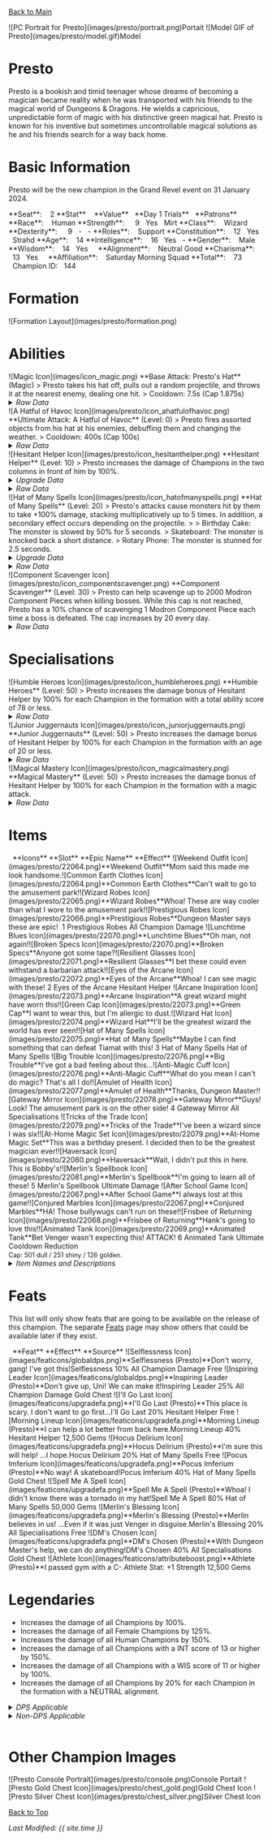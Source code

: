 [Back to Main](index.md)

<span class="championPortraitsRow">
    <span class="championPortraitsImage">
        ![PC Portrait for Presto](images/presto/portrait.png)Portait
    </span>
    <span class="championPortraitsImage">
        ![Model GIF of Presto](images/presto/model.gif)Model
    </span>
</span>

# Presto

Presto is a bookish and timid teenager whose dreams of becoming a magician became reality when he was transported with his friends to the magical world of Dungeons & Dragons. He wields a capricious, unpredictable form of magic with his distinctive green magical hat. Presto is known for his inventive but sometimes uncontrollable magical solutions as he and his friends search for a way back home.

# Basic Information

Presto will be the new champion in the Grand Revel event on 31 January 2024.

<span class="champStatsTableColumn">
    <span class="champStatsTableRow">
        <span class="champStatsTableInfoHeader">
            <span style="margin-right:4px;">**Seat**:</span>
        </span>
        <span class="champStatsTableInfo">
            <span style="margin-left:8px;">2</span>
        </span>
        <span class="champStatsTableStatHeader">
            <span style="margin-right:4px;">**Stat**</span>
        </span>
        <span class="champStatsTableStatsHeader">
            <span style="margin-left:8px;">**Value**</span>
        </span>
        <span class="champStatsTableTrialsHeader">
            <span style="margin-left:8px;">**Day 1 Trials**</span>
        </span>
        <span class="champStatsTablePatronsHeader">
            <span style="margin-left:8px;">**Patrons**</span>
        </span>
    </span>
    <span class="champStatsTableRow">
        <span class="champStatsTableInfoHeader">
            <span style="margin-right:4px;">**Race**:</span>
        </span>
        <span class="champStatsTableInfo">
            <span style="margin-left:8px;">Human</span>
        </span>
        <span class="champStatsTableStatHeader">
            <span style="margin-right:4px;">**Strength**:</span>
        </span>
        <span class="champStatsTableStats">
            <span style="margin-left:13px;">9</span>
        </span>
        <span class="champStatsTableTrials">
            <span style="margin-left:8px;">Yes</span>
        </span>
        <span class="champStatsTablePatrons">
            <span style="margin-left:8px;">Mirt</span>
        </span>
    </span>
    <span class="champStatsTableRow">
        <span class="champStatsTableInfoHeader">
            <span style="margin-right:4px;">**Class**:</span>
        </span>
        <span class="champStatsTableInfo">
            <span style="margin-left:8px;">Wizard</span>
        </span>
        <span class="champStatsTableStatHeader">
            <span style="margin-right:4px;">**Dexterity**:</span>
        </span>
        <span class="champStatsTableStats">
            <span style="margin-left:13px;">9</span>
        </span>
        <span class="champStatsTableTrials">
            <span style="margin-left:8px;">-</span>
        </span>
        <span class="champStatsTablePatrons">
            <span style="margin-left:8px;">-</span>
        </span>
    </span>
    <span class="champStatsTableRow">
        <span class="champStatsTableInfoHeader">
            <span style="margin-right:4px;">**Roles**:</span>
        </span>
        <span class="champStatsTableInfo">
            <span style="margin-left:8px;">Support</span>
        </span>
        <span class="champStatsTableStatHeader">
            <span style="margin-right:4px;">**Constitution**:</span>
        </span>
        <span class="champStatsTableStats">
            <span style="margin-left:8px;">12</span>
        </span>
        <span class="champStatsTableTrials">
            <span style="margin-left:8px;">Yes</span>
        </span>
        <span class="champStatsTablePatrons">
            <span style="margin-left:8px;">Strahd</span>
        </span>
    </span>
    <span class="champStatsTableRow">
        <span class="champStatsTableInfoHeader">
            <span style="margin-right:4px;">**Age**:</span>
        </span>
        <span class="champStatsTableInfo">
            <span style="margin-left:8px;">14</span>
        </span>
        <span class="champStatsTableStatHeader">
            <span style="margin-right:4px;">**Intelligence**:</span>
        </span>
        <span class="champStatsTableStats">
            <span style="margin-left:8px;">16</span>
        </span>
        <span class="champStatsTableTrials">
            <span style="margin-left:8px;">Yes</span>
        </span>
        <span class="champStatsTablePatrons">
            <span style="margin-left:8px;">-</span>
        </span>
    </span>
    <span class="champStatsTableRow">
        <span class="champStatsTableInfoHeader">
            <span style="margin-right:4px;">**Gender**:</span>
        </span>
        <span class="champStatsTableInfo">
            <span style="margin-left:8px;">Male</span>
        </span>
        <span class="champStatsTableStatHeader">
            <span style="margin-right:4px;">**Wisdom**:</span>
        </span>
        <span class="champStatsTableStats">
            <span style="margin-left:8px;">14</span>
        </span>
        <span class="champStatsTableTrials">
            <span style="margin-left:8px;">Yes</span>
        </span>
        <span class="champStatsTablePatrons">
            <span style="margin-left:8px;">&nbsp;</span>
        </span>
    </span>
    <span class="champStatsTableRow">
        <span class="champStatsTableInfoHeader">
            <span style="margin-right:4px;">**Alignment**:</span>
        </span>
        <span class="champStatsTableInfo">
            <span style="margin-left:8px;">Neutral Good</span>
        </span>
        <span class="champStatsTableStatHeader">
            <span style="margin-right:4px;">**Charisma**:</span>
        </span>
        <span class="champStatsTableStats">
            <span style="margin-left:8px;">13</span>
        </span>
        <span class="champStatsTableTrials">
            <span style="margin-left:8px;">Yes</span>
        </span>
        <span class="champStatsTablePatrons">
            <span style="margin-left:8px;">&nbsp;</span>
        </span>
    </span>
    <span class="champStatsTableRow">
        <span class="champStatsTableInfoHeader">
            <span style="margin-right:4px;">**Affiliation**:</span>
        </span>
        <span class="champStatsTableInfo">
            <span style="margin-left:8px;">Saturday Morning Squad</span>
        </span>
        <span class="champStatsTableStatHeader">
            <span style="margin-right:4px;">**Total**:</span>
        </span>
        <span class="champStatsTableStats">
            <span style="margin-left:8px;">73</span>
        </span>
        <span class="champStatsTableTrials">
            <span style="margin-left:8px;">Champion ID:</span>
        </span>
        <span class="champStatsTablePatrons">
            <span style="margin-left:8px;">144</span>
        </span>
    </span>
</span>

# Formation

<span class="formationBorder">
    ![Formation Layout](images/presto/formation.png)
</span>

# Abilities

<div markdown="1" class="abilityBorder"><div markdown="1" class="abilityBorderInner">
![Magic Icon](images/icon_magic.png) **Base Attack: Presto's Hat** (Magic)
> Presto takes his hat off, pulls out a random projectile, and throws it at the nearest enemy, dealing one hit.  
> Cooldown: 7.5s (Cap 1.875s)
<details><summary><em>Raw Data</em></summary>
<p>
<pre>
{
    "id": 723,
    "name": "Presto's Hat",
    "description": "Presto takes his hat off, pulls out a random projectile, and throws it at the nearest enemy, dealing one hit.",
    "long_description": "",
    "graphic_id": 0,
    "target": "front",
    "num_targets": 1,
    "aoe_radius": 0,
    "damage_modifier": 1,
    "cooldown": 7.5,
    "animations": [
        {
            "type": "ranged_attack",
            "projectile": "pd_generic_projectile",
            "shoot_frame": 20,
            "shoot_sound": 149,
            "hit_sound": 133,
            "projectile_details": {
                "hash": "506536f125912899f3ee905bda3e8b02",
                "projectile_speed": 1250,
                "projectile_graphic_id": 22060,
                "percent_height_offset": 10,
                "rotation_speed": 100
            },
            "change_attack": {
                "attack_ids": [
                    723,
                    724,
                    725
                ]
            }
        }
    ],
    "tags": [
        "ranged"
    ],
    "damage_types": [
        "magic"
    ]
}
</pre>
</p>
</details>
</div></div>

<div markdown="1" class="abilityBorder"><div markdown="1" class="abilityBorderInner">
![A Hatful of Havoc Icon](images/presto/icon_ahatfulofhavoc.png) **Ultimate Attack: A Hatful of Havoc** (Level: 0)
> Presto fires assorted objects from his hat at his enemies, debuffing them and changing the weather.  
> Cooldown: 400s (Cap 100s)
<details><summary><em>Raw Data</em></summary>
<p>
<pre>
{
    "id": 726,
    "name": "A Hatful of Havoc",
    "description": "Presto fires assorted objects from his hat at his enemies.",
    "long_description": "Presto fires assorted objects from his hat at his enemies, debuffing them and changing the weather.",
    "graphic_id": 22107,
    "target": "random",
    "num_targets": 1,
    "aoe_radius": 0,
    "damage_modifier": 0.03,
    "cooldown": 400,
    "animations": [
        {
            "type": "presto_ultimate",
            "snowball_data": {
                "slow_effect": {
                    "effect_string": "monster_speed_reduce,50",
                    "for_time": "10"
                },
                "snow_effect": {
                    "effect_string": "change_weather",
                    "weather": "snowing_only"
                }
            },
            "firework_data": {
                "stun_effect": {
                    "effect_string": "monster_stun,5"
                },
                "fog_effect": {
                    "effect_string": "change_weather",
                    "weather": "fog"
                },
                "firework_position": [
                    1250,
                    400
                ]
            },
            "tornado_data": {
                "knockback_effect": {
                    "effect_string": "push_back_monster,25"
                },
                "rain_effect": {
                    "effect_string": "change_weather",
                    "weather": "rain"
                }
            }
        }
    ],
    "tags": [
        "ranged",
        "ultimate"
    ],
    "damage_types": [
        "magic"
    ]
}
</pre>
</p>
</details>
</div></div>

<div markdown="1" class="abilityBorder"><div markdown="1" class="abilityBorderInner">
![Hesitant Helper Icon](images/presto/icon_hesitanthelper.png) **Hesitant Helper** (Level: 10)
> Presto increases the damage of Champions in the two columns in front of him by 100%.
<details><summary><em>Upgrade Data</em></summary>
<p>
<pre>
Upgrades:
       70: 100%

    Total Upgrade Bonus: 100%
</pre>
</p>
</details>
<details><summary><em>Raw Data</em></summary>
<p>
<pre>
{
    "id": 13762,
    "hero_id": 144,
    "required_level": 10,
    "required_upgrade_id": 0,
    "upgrade_type": "unlock_ability",
    "effect": "effect_def,1836",
    "static_dps_mult": null,
    "default_enabled": 1,
    "name": "Hesitant Helper",
    "tip_text": "Presto prefers the rear of the formation as he buffs all Champions in the two columns directly in front of him."
}
{
    "id": 1836,
    "flavour_text": "",
    "description": {
        "desc": "$source increases the damage of Champions in the two columns in front of him by $(amount)%"
    },
    "effect_keys": [
        {
            "effect_string": "hero_dps_multiplier_mult,100",
            "targets": [
                "next_two_col"
            ]
        }
    ],
    "requirements": "",
    "graphic_id": 22102,
    "properties": {
        "is_formation_ability": true
    }
}
</pre>
</p>
</details>
</div></div>

<div markdown="1" class="abilityBorder"><div markdown="1" class="abilityBorderInner">
![Hat of Many Spells Icon](images/presto/icon_hatofmanyspells.png) **Hat of Many Spells** (Level: 20)
> Presto's attacks cause monsters hit by them to take +100% damage, stacking multiplicatively up to 5 times. In addition, a secondary effect occurs depending on the projectile.  
>   
> Birthday Cake: The monster is slowed by 50% for 5 seconds.  
> Skateboard: The monster is knocked back a short distance.  
> Rotary Phone: The monster is stunned for 2.5 seconds.
<details><summary><em>Upgrade Data</em></summary>
<p>
<pre>
Upgrades:
       80: 100%

    Total Upgrade Bonus: 100%
</pre>
</p>
</details>
<details><summary><em>Raw Data</em></summary>
<p>
<pre>
{
    "id": 13763,
    "hero_id": 144,
    "required_level": 20,
    "required_upgrade_id": 0,
    "upgrade_type": "unlock_ability",
    "effect": "effect_def,1837",
    "static_dps_mult": null,
    "default_enabled": 1,
    "name": "Hat of Many Spells"
}
{
    "id": 1837,
    "flavour_text": "",
    "description": {
        "desc": "Presto's attacks cause monsters hit by them to take +$(debuff_base_amount___4)% damage, stacking multiplicatively up to 5 times. In addition, a secondary effect occurs depending on the projectile.^^Birthday Cake: The monster is slowed by 50% for 5 seconds.^Skateboard: The monster is knocked back a short distance.^Rotary Phone: The monster is stunned for 2.5 seconds."
    },
    "effect_keys": [
        {
            "effect_string": "presto_hat_of_many_spells",
            "debuff_before_damage": true,
            "slow_amount": 50,
            "debuff_duration": 5,
            "debuffing_attack_ids": [
                723
            ],
            "debuff_effects": [
                {
                    "effect_string": "monster_speed_reduce,$slow_amount",
                    "for_time": "$debuff_duration"
                }
            ]
        },
        {
            "effect_string": "presto_hat_of_many_spells",
            "debuff_before_damage": true,
            "knockback_amount": 15,
            "effect_is_action": true,
            "debuffing_attack_ids": [
                724
            ],
            "debuff_effects": [
                {
                    "effect_string": "push_back_monster,$knockback_amount"
                }
            ]
        },
        {
            "effect_string": "presto_hat_of_many_spells",
            "debuff_before_damage": true,
            "stun_duration": 2.5,
            "effect_is_action": true,
            "debuffing_attack_ids": [
                725
            ],
            "debuff_effects": [
                {
                    "effect_string": "monster_stun,$stun_duration"
                }
            ]
        },
        {
            "effect_string": "presto_hat_of_many_spells",
            "debuff_before_damage": true,
            "debuff_base_amount": 100,
            "debuff_max_stacks": 5,
            "debuffing_attack_ids": [
                723,
                724,
                725
            ],
            "debuff_effects": [
                {
                    "effect_string": "increase_monster_damage,$debuff_base_amount",
                    "active_graphic_id": 22161,
                    "active_graphic_y": -120,
                    "use_stack_as_frame": true,
                    "stack_as_frame_offset": -1,
                    "overlay_play_mode": "stopped",
                    "bottom": false,
                    "stacks_on_reapply": true,
                    "manual_stacking": true,
                    "max_stacks": "$debuff_max_stacks",
                    "stacks_multiply": true,
                    "use_collection_source": true,
                    "stack_across_effects": false
                }
            ]
        }
    ],
    "requirements": "",
    "graphic_id": 22101,
    "properties": {
        "is_formation_ability": true,
        "owner_use_outgoing_description": true,
        "indexed_effect_properties": true,
        "per_effect_index_bonuses": true,
        "default_bonus_index": 0
    }
}
</pre>
</p>
</details>
</div></div>

<div markdown="1" class="abilityBorder"><div markdown="1" class="abilityBorderInner">
![Component Scavenger Icon](images/presto/icon_componentscavenger.png) **Component Scavenger** (Level: 30)
> Presto can help scavenge up to 2000 Modron Component Pieces when killing bosses. While this cap is not reached, Presto has a 10% chance of scavenging 1 Modron Component Piece each time a boss is defeated. The cap increases by 20 every day.
<details><summary><em>Raw Data</em></summary>
<p>
<pre>
{
    "id": 13764,
    "hero_id": 144,
    "required_level": 30,
    "required_upgrade_id": 0,
    "upgrade_type": "unlock_ability",
    "effect": "effect_def,1838",
    "static_dps_mult": null,
    "default_enabled": 1,
    "name": "Component Scavenger",
    "tip_text": "Presto has a chance to uncover Modron Component pieces with each defeated boss, with a cap that increases every day."
}
{
    "id": 1838,
    "flavour_text": "",
    "description": {
        "desc": "Presto can help scavenge up to $presto_component_scavenger_max Modron Component Pieces when killing bosses. While this cap is not reached, Presto has a 10% chance of scavenging 1 Modron Component Piece each time a boss is defeated. The cap increases by 20 every day.^^$presto_component_scavenger_description"
    },
    "effect_keys": [
        {
            "effect_string": "presto_component_scavenger",
            "default_component_max": 2000,
            "off_when_benched": true
        }
    ],
    "requirements": "",
    "graphic_id": 22100,
    "properties": {
        "is_formation_ability": true,
        "formation_circle_icon": false,
        "show_owner_incoming": false
    }
}
</pre>
</p>
</details>
</div></div>

# Specialisations

<div markdown="1" class="abilityBorder"><div markdown="1" class="abilityBorderInner">
![Humble Heroes Icon](images/presto/icon_humbleheroes.png) **Humble Heroes** (Level: 50)
> Presto increases the damage bonus of Hesitant Helper by 100% for each Champion in the formation with a total ability score of 78 or less.
<details><summary><em>Raw Data</em></summary>
<p>
<pre>
{
    "id": 13765,
    "hero_id": 144,
    "required_level": 50,
    "required_upgrade_id": 0,
    "upgrade_type": "unlock_ability",
    "effect": "effect_def,1839",
    "static_dps_mult": null,
    "default_enabled": 1,
    "name": "Humble Heroes",
    "specialization_name": "Humble Heroes",
    "specialization_description": "Presto works best with those with similar talent, preferring companions with less heroic ability scores.",
    "specialization_graphic_id": 22104
}
{
    "id": 1839,
    "flavour_text": "",
    "description": {
        "desc": "$source increases the damage bonus of Hesitant Helper by $(not_buffed amount)% for each Champion in the formation with a total ability score of 78 or less."
    },
    "effect_keys": [
        {
            "effect_string": "buff_upgrade,100,13762",
            "show_bonus": true,
            "amount_func": "mult",
            "stack_func": "per_crusader",
            "target_filters": [
                {
                    "type": "stat",
                    "stat": "total_ability_score",
                    "comparison": "<=",
                    "value": 78
                }
            ],
            "stack_title": "Humble Champions",
            "amount_updated_listeners": [
                "feat_changed",
                "slot_changed",
                "ability_score_changed"
            ]
        }
    ],
    "requirements": "",
    "graphic_id": 0,
    "properties": {
        "is_formation_ability": true,
        "formation_circle_icon": false,
        "spec_option_post_apply_info": "Humble Champions: $num_stacks"
    }
}
</pre>
</p>
</details>
</div></div>

<div markdown="1" class="abilityBorder"><div markdown="1" class="abilityBorderInner">
![Junior Juggernauts Icon](images/presto/icon_juniorjuggernauts.png) **Junior Juggernauts** (Level: 50)
> Presto increases the damage bonus of Hesitant Helper by 100% for each Champion in the formation with an age of 20 or less.
<details><summary><em>Raw Data</em></summary>
<p>
<pre>
{
    "id": 13766,
    "hero_id": 144,
    "required_level": 50,
    "required_upgrade_id": 0,
    "upgrade_type": "unlock_ability",
    "effect": "effect_def,1840",
    "static_dps_mult": null,
    "default_enabled": 1,
    "name": "Junior Juggernauts",
    "specialization_name": "Junior Juggernauts",
    "specialization_description": "Presto excels with Champions of a similar age to himself.",
    "specialization_graphic_id": 22105
}
{
    "id": 1840,
    "flavour_text": "",
    "description": {
        "desc": "$source increases the damage bonus of Hesitant Helper by $(not_buffed amount)% for each Champion in the formation with an age of 20 or less."
    },
    "effect_keys": [
        {
            "effect_string": "buff_upgrade,100,13762",
            "amount_func": "mult",
            "stacks_multiply": true,
            "stack_func": "per_hero_attribute",
            "per_hero_expr": "age<=20",
            "amount_updated_listeners": [
                "slot_changed"
            ],
            "stack_title": "Young Champions",
            "show_bonus": true
        }
    ],
    "requirements": "",
    "graphic_id": 0,
    "properties": {
        "is_formation_ability": true,
        "formation_circle_icon": false,
        "spec_option_post_apply_info": "Young Champions: $num_stacks"
    }
}
</pre>
</p>
</details>
</div></div>

<div markdown="1" class="abilityBorder"><div markdown="1" class="abilityBorderInner">
![Magical Mastery Icon](images/presto/icon_magicalmastery.png) **Magical Mastery** (Level: 50)
> Presto increases the damage bonus of Hesitant Helper by 100% for each Champion in the formation with a magic attack.
<details><summary><em>Raw Data</em></summary>
<p>
<pre>
{
    "id": 13767,
    "hero_id": 144,
    "required_level": 50,
    "required_upgrade_id": 0,
    "upgrade_type": "unlock_ability",
    "effect": "effect_def,1841",
    "static_dps_mult": null,
    "default_enabled": 1,
    "name": "Magical Mastery",
    "specialization_name": "Magical Mastery",
    "specialization_description": "Presto is inspired by other Champions capable of powerful magical attacks.",
    "specialization_graphic_id": 22106
}
{
    "id": 1841,
    "flavour_text": "",
    "description": {
        "desc": "$source increases the damage bonus of Hesitant Helper by $(not_buffed amount)% for each Champion in the formation with a magic attack."
    },
    "effect_keys": [
        {
            "effect_string": "buff_upgrade,100,13762",
            "show_bonus": true,
            "amount_func": "mult",
            "stack_func": "per_crusader",
            "target_filters": [
                {
                    "type": "attack_type",
                    "attack": "magic"
                }
            ],
            "stack_title": "Magic Champions",
            "amount_updated_listeners": [
                "attack_changed",
                "slot_changed"
            ]
        }
    ],
    "requirements": "",
    "graphic_id": 0,
    "properties": {
        "is_formation_ability": true,
        "formation_circle_icon": false,
        "spec_option_post_apply_info": "Magic Champions: $num_stacks"
    }
}
</pre>
</p>
</details>
</div></div>

# Items

<span class="itemTableColumn">
    <span class="itemTableRowHeader">
        <span class="itemTableIcon">
            <span style="margin-left:8px;">**Icons**</span>
        </span>
        <span class="itemTableSlot">
            <span>**Slot**</span>
        </span>
        <span class="itemTableName">
            **Epic Name**
        </span>
        <span class="itemTableEffect">
            <span>**Effect**</span>
        </span>
    </span>
    <span class="itemTableRow">
        <span class="itemTableIcon">
            <span class="itemTableIcon1">![Weekend Outfit Icon](images/presto/22064.png)<span class="itemTooltipContents">**Weekend Outfit**Mom said this made me look handsome.</span></span><span class="itemTableIcon2">![Common Earth Clothes Icon](images/presto/22064.png)<span class="itemTooltipContents">**Common Earth Clothes**Can't wait to go to the amusement park!</span></span><span class="itemTableIcon3">![Wizard Robes Icon](images/presto/22065.png)<span class="itemTooltipContents">**Wizard Robes**Whoa! These are way cooler than what I wore to the amusement park!</span></span><span class="itemTableIcon4">![Prestigious Robes Icon](images/presto/22066.png)<span class="itemTooltipContents">**Prestigious Robes**Dungeon Master says these are epic!</span></span><span class="itemTableGE">&nbsp;</span>
        </span>
        <span class="itemTableSlot">
            <span>1</span>
        </span>
        <span class="itemTableName">
            Prestigious Robes
        </span>
        <span class="itemTableEffect">
            <span>All Champion Damage</span>
        </span>
    </span>
    <span class="itemTableRow">
        <span class="itemTableIcon">
            <span class="itemTableIcon1">![Lunchtime Blues Icon](images/presto/22070.png)<span class="itemTooltipContents">**Lunchtime Blues**Oh man, not again!</span></span><span class="itemTableIcon2">![Broken Specs Icon](images/presto/22070.png)<span class="itemTooltipContents">**Broken Specs**Anyone got some tape?</span></span><span class="itemTableIcon3">![Resilient Glasses Icon](images/presto/22071.png)<span class="itemTooltipContents">**Resilient Glasses**I bet these could even withstand a barbarian attack!</span></span><span class="itemTableIcon4">![Eyes of the Arcane Icon](images/presto/22072.png)<span class="itemTooltipContents">**Eyes of the Arcane**Whoa! I can see magic with these!</span></span>
        </span>
        <span class="itemTableSlot">
            <span>2</span>
        </span>
        <span class="itemTableName">
            Eyes of the Arcane
        </span>
        <span class="itemTableEffect">
            <span>Hesitant Helper</span>
        </span>
    </span>
    <span class="itemTableRow">
        <span class="itemTableIcon">
            <span class="itemTableIcon1">![Arcane Inspiration Icon](images/presto/22073.png)<span class="itemTooltipContents">**Arcane Inspiration**A great wizard might have worn this!</span></span><span class="itemTableIcon2">![Green Cap Icon](images/presto/22073.png)<span class="itemTooltipContents">**Green Cap**I want to wear this, but I'm allergic to dust.</span></span><span class="itemTableIcon3">![Wizard Hat Icon](images/presto/22074.png)<span class="itemTooltipContents">**Wizard Hat**I'll be the greatest wizard the world has ever seen!</span></span><span class="itemTableIcon4">![Hat of Many Spells Icon](images/presto/22075.png)<span class="itemTooltipContents">**Hat of Many Spells**Maybe I can find something that can defeat Tiamat with this!</span></span>
        </span>
        <span class="itemTableSlot">
            <span>3</span>
        </span>
        <span class="itemTableName">
            Hat of Many Spells
        </span>
        <span class="itemTableEffect">
            <span>Hat of Many Spells</span>
        </span>
    </span>
    <span class="itemTableRow">
        <span class="itemTableIcon">
            <span class="itemTableIcon1">![Big Trouble Icon](images/presto/22076.png)<span class="itemTooltipContents">**Big Trouble**I've got a bad feeling about this...</span></span><span class="itemTableIcon2">![Anti-Magic Cuff Icon](images/presto/22076.png)<span class="itemTooltipContents">**Anti-Magic Cuff**What do you mean I can't do magic? That's all I do!</span></span><span class="itemTableIcon3">![Amulet of Health Icon](images/presto/22077.png)<span class="itemTooltipContents">**Amulet of Health**Thanks, Dungeon Master!</span></span><span class="itemTableIcon4">![Gateway Mirror Icon](images/presto/22078.png)<span class="itemTooltipContents">**Gateway Mirror**Guys! Look! The amusement park is on the other side!</span></span>
        </span>
        <span class="itemTableSlot">
            <span>4</span>
        </span>
        <span class="itemTableName">
            Gateway Mirror
        </span>
        <span class="itemTableEffect">
            <span>All Specialisations</span>
        </span>
    </span>
    <span class="itemTableRow">
        <span class="itemTableIcon">
            <span class="itemTableIcon1">![Tricks of the Trade Icon](images/presto/22079.png)<span class="itemTooltipContents">**Tricks of the Trade**I've been a wizard since I was six!</span></span><span class="itemTableIcon2">![At-Home Magic Set Icon](images/presto/22079.png)<span class="itemTooltipContents">**At-Home Magic Set**This was a birthday present. I decided then to be the greatest magician ever!</span></span><span class="itemTableIcon3">![Haversack Icon](images/presto/22080.png)<span class="itemTooltipContents">**Haversack**Wait, I didn't put this in here. This is Bobby's!</span></span><span class="itemTableIcon4">![Merlin's Spellbook Icon](images/presto/22081.png)<span class="itemTooltipContents">**Merlin's Spellbook**I'm going to learn all of these!</span></span>
        </span>
        <span class="itemTableSlot">
            <span>5</span>
        </span>
        <span class="itemTableName">
            Merlin's Spellbook
        </span>
        <span class="itemTableEffect">
            <span>Ultimate Damage</span>
        </span>
    </span>
    <span class="itemTableRow">
        <span class="itemTableIcon">
            <span class="itemTableIcon1">![After School Game Icon](images/presto/22067.png)<span class="itemTooltipContents">**After School Game**I always lost at this game!</span></span><span class="itemTableIcon2">![Conjured Marbles Icon](images/presto/22067.png)<span class="itemTooltipContents">**Conjured Marbles**HA! Those bullywugs can't run on these!</span></span><span class="itemTableIcon3">![Frisbee of Returning Icon](images/presto/22068.png)<span class="itemTooltipContents">**Frisbee of Returning**Hank's going to love this!</span></span><span class="itemTableIcon4">![Animated Tank Icon](images/presto/22069.png)<span class="itemTooltipContents">**Animated Tank**Bet Venger wasn't expecting this! ATTACK!</span></span>
        </span>
        <span class="itemTableSlot">
            <span>6</span>
        </span>
        <span class="itemTableName">
            Animated Tank
        </span>
        <span class="itemTableEffect">
            <span>Ultimate Cooldown Reduction<br/><span style="font-size:0.9em;">Cap: 501 dull / 251 shiny / 126 golden.</span></span>
        </span>
    </span>
</span>

<details><summary><em>Item Names and Descriptions</em></summary>
<p>
<pre>
Slot 1:
      Weekend Outfit: Mom said this made me look handsome.
Common Earth Clothes: Can't wait to go to the amusement park!
        Wizard Robes: Whoa! These are way cooler than what I wore to the amusement park!
   Prestigious Robes: Dungeon Master says these are epic!

Slot 2:
     Lunchtime Blues: Oh man, not again!
        Broken Specs: Anyone got some tape?
   Resilient Glasses: I bet these could even withstand a barbarian attack!
  Eyes of the Arcane: Whoa! I can see magic with these!

Slot 3:
  Arcane Inspiration: A great wizard might have worn this!
           Green Cap: I want to wear this, but I'm allergic to dust.
          Wizard Hat: I'll be the greatest wizard the world has ever seen!
  Hat of Many Spells: Maybe I can find something that can defeat Tiamat with this!

Slot 4:
         Big Trouble: I've got a bad feeling about this...
     Anti-Magic Cuff: What do you mean I can't do magic? That's all I do!
    Amulet of Health: Thanks, Dungeon Master!
      Gateway Mirror: Guys! Look! The amusement park is on the other side!

Slot 5:
 Tricks of the Trade: I've been a wizard since I was six!
   At-Home Magic Set: This was a birthday present. I decided then to be the greatest magician
                      ever!
           Haversack: Wait, I didn't put this in here. This is Bobby's!
  Merlin's Spellbook: I'm going to learn all of these!

Slot 6:
   After School Game: I always lost at this game!
    Conjured Marbles: HA! Those bullywugs can't run on these!
Frisbee of Returning: Hank's going to love this!
       Animated Tank: Bet Venger wasn't expecting this! ATTACK!
</pre>
</p>
</details>

# Feats

This list will only show feats that are going to be available on the release of this champion. The separate [Feats](feats.md) page may show others that could be available later if they exist.

<span class="featTableColumn">
    <span class="featTableRowHeader">
        <span class="featTableIcon1">
            <span style="margin-left:8px;">**Feat**</span>
        </span>
        <span class="featTableEffect">
            <span>**Effect**</span>
        </span>
        <span class="featTableSource">
            <span>**Source**</span>
        </span>
    </span>
    <span class="featTableRow">
        <span class="featTableIcon2">
            ![Selflessness Icon](images/featicons/globaldps.png)<span class="featTooltipContents">**Selflessness (Presto)**Don't worry, gang! I've got this!</span>Selflessness
        </span>
        <span class="featTableEffect">
            <span>10% All Champion Damage</span>
        </span>
        <span class="featTableSource">
            <span>Free</span>
        </span>
    </span>
    <span class="featTableRow">
        <span class="featTableIcon3">
            ![Inspiring Leader Icon](images/featicons/globaldps.png)<span class="featTooltipContents">**Inspiring Leader (Presto)**Don't give up, Uni! We can make it!</span>Inspiring Leader
        </span>
        <span class="featTableEffect">
            <span>25% All Champion Damage</span>
        </span>
        <span class="featTableSource">
            <span>Gold Chest</span>
        </span>
    </span>
    <span class="featTableRow">
        <span class="featTableIcon2">
            ![I'll Go Last Icon](images/featicons/upgradefa.png)<span class="featTooltipContents">**I'll Go Last (Presto)**This place is scary. I don't want to go first...</span>I'll Go Last
        </span>
        <span class="featTableEffect">
            <span>20% Hesitant Helper</span>
        </span>
        <span class="featTableSource">
            <span>Free</span>
        </span>
    </span>
    <span class="featTableRow">
        <span class="featTableIcon3">
            ![Morning Lineup Icon](images/featicons/upgradefa.png)<span class="featTooltipContents">**Morning Lineup (Presto)**I can help a lot better from back here.</span>Morning Lineup
        </span>
        <span class="featTableEffect">
            <span>40% Hesitant Helper</span>
        </span>
        <span class="featTableSource">
            <span>12,500 Gems</span>
        </span>
    </span>
    <span class="featTableRow">
        <span class="featTableIcon2">
            ![Hocus Delirium Icon](images/featicons/upgradefa.png)<span class="featTooltipContents">**Hocus Delirium (Presto)**I'm sure this will help! ...I hope.</span>Hocus Delirium
        </span>
        <span class="featTableEffect">
            <span>20% Hat of Many Spells</span>
        </span>
        <span class="featTableSource">
            <span>Free</span>
        </span>
    </span>
    <span class="featTableRow">
        <span class="featTableIcon3">
            ![Pocus Imferium Icon](images/featicons/upgradefa.png)<span class="featTooltipContents">**Pocus Imferium (Presto)**No way! A skateboard!</span>Pocus Imferium
        </span>
        <span class="featTableEffect">
            <span>40% Hat of Many Spells</span>
        </span>
        <span class="featTableSource">
            <span>Gold Chest</span>
        </span>
    </span>
    <span class="featTableRow">
        <span class="featTableIcon4">
            ![Spell Me A Spell Icon](images/featicons/upgradefa.png)<span class="featTooltipContents">**Spell Me A Spell (Presto)**Whoa! I didn't know there was a tornado in my hat!</span>Spell Me A Spell
        </span>
        <span class="featTableEffect">
            <span>80% Hat of Many Spells</span>
        </span>
        <span class="featTableSource">
            <span>50,000 Gems</span>
        </span>
    </span>
    <span class="featTableRow">
        <span class="featTableIcon2">
            ![Merlin's Blessing Icon](images/featicons/upgradefa.png)<span class="featTooltipContents">**Merlin's Blessing (Presto)**Merlin believes in us! ...Even if it was just Venger in disguise.</span>Merlin's Blessing
        </span>
        <span class="featTableEffect">
            <span>20% All Specialisations</span>
        </span>
        <span class="featTableSource">
            <span>Free</span>
        </span>
    </span>
    <span class="featTableRow">
        <span class="featTableIcon3">
            ![DM's Chosen Icon](images/featicons/upgradefa.png)<span class="featTooltipContents">**DM's Chosen (Presto)**With Dungeon Master's help, we can do anything!</span>DM's Chosen
        </span>
        <span class="featTableEffect">
            <span>40% All Specialisations</span>
        </span>
        <span class="featTableSource">
            <span>Gold Chest</span>
        </span>
    </span>
    <span class="featTableRow">
        <span class="featTableIcon3">
            ![Athlete Icon](images/featicons/attributeboost.png)<span class="featTooltipContents">**Athlete (Presto)**I passed gym with a C-.</span>Athlete
        </span>
        <span class="featTableEffect">
            <span>Stat: +1 Strength</span>
        </span>
        <span class="featTableSource">
            <span>12,500 Gems</span>
        </span>
    </span>
</span>

# Legendaries

* Increases the damage of all Champions by 100%.
* Increases the damage of all Female Champions by 125%.
* Increases the damage of all Human Champions by 150%.
* Increases the damage of all Champions with a INT score of 13 or higher by 150%.
* Increases the damage of all Champions with a WIS score of 11 or higher by 100%.
* Increases the damage of all Champions by 20% for each Champion in the formation with a NEUTRAL alignment.

<details><summary><em>DPS Applicable</em></summary>
<p>
<pre>
     Arkhan: 3 / 6
    Artemis: 5 / 6
    Asharra: 5 / 6
      Azaka: 4 / 6
     Binwin: 3 / 6
   Birdsong: 5 / 6
Black Viper: 5 / 6
 Catti-brie: 6 / 6
     D'hani: 4 / 6
     Delina: 5 / 6
    Dhadius: 4 / 6
     Drizzt: 3 / 6
    Farideh: 5 / 6
        Fen: 5 / 6
      Grimm: 3 / 6
     Gromma: 4 / 6
       Ishi: 4 / 6
    Jaheira: 4 / 6
    Jamilah: 5 / 6
   Jarlaxle: 4 / 6
        Jim: 5 / 6
    Karlach: 4 / 6
       Kent: 3 / 6
      Krond: 4 / 6
       Krux: 3 / 6
     Lucius: 3 / 6
      Makos: 3 / 6
      Minsc: 3 / 6
      NERDS: 3 / 6
     Nahara: 4 / 6
      Nixie: 3 / 6
     Orisha: 5 / 6
   Prudence: 5 / 6
      Rosie: 4 / 6
      Strix: 5 / 6
    Torogar: 2 / 6
     Warden: 3 / 6
    Warduke: 4 / 6
     Yorven: 3 / 6
      Zorbu: 3 / 6
</pre>
</p>
</details>
<details><summary><em>Non-DPS Applicable</em></summary>
<p>
<pre>
          Aila: 4 / 6
       Alyndra: 5 / 6
       Antrius: 4 / 6
      Astarion: 4 / 6
         Avren: 3 / 6
          BBEG: 4 / 6
       Baeloth: 4 / 6
      Barrowin: 4 / 6
        Beadle: 3 / 6
          Brig: 4 / 6
          Briv: 2 / 6
       Bruenor: 3 / 6
      Calliope: 4 / 6
     Certainty: 5 / 6
       Corazón: 5 / 6
        Deekin: 2 / 6
       Desmond: 4 / 6
           Dob: 4 / 6
    Dragonbait: 4 / 6
Dungeon Master: 5 / 6
        Egbert: 2 / 6
      Ellywick: 5 / 6
       Evandra: 3 / 6
        Evelyn: 5 / 6
     Ezmerelda: 6 / 6
        Freely: 2 / 6
       Gazrick: 4 / 6
       Havilar: 4 / 6
      Hew Maan: 4 / 6
         Hitch: 5 / 6
         Imoen: 6 / 6
      Jang Sao: 5 / 6
      K'thriss: 3 / 6
         Krull: 3 / 6
       Lazaapz: 4 / 6
         Mehen: 4 / 6
          Melf: 4 / 6
         Miria: 5 / 6
        Môrgæn: 5 / 6
        Nayeli: 4 / 6
         Nerys: 5 / 6
        Nordom: 3 / 6
          Nova: 4 / 6
         Nrakk: 3 / 6
          Omin: 3 / 6
        Orkira: 4 / 6
       Paultin: 5 / 6
      Penelope: 4 / 6
        Presto: 5 / 6
         Pwent: 3 / 6
        Qillek: 4 / 6
          Reya: 6 / 6
          Rust: 3 / 6
        Selise: 6 / 6
        Sentry: 4 / 6
     Sgt. Knox: 3 / 6
   Shadowheart: 4 / 6
         Shaka: 4 / 6
       Shandie: 5 / 6
      Sisaspia: 5 / 6
         Spurt: 2 / 6
         Stoki: 5 / 6
   Strongheart: 4 / 6
       Tatyana: 4 / 6
      Thellora: 3 / 6
        Turiel: 4 / 6
         Tyril: 4 / 6
       Ulkoria: 5 / 6
         Uriah: 4 / 6
     Valentine: 4 / 6
            Vi: 5 / 6
       Viconia: 5 / 6
      Vin Ursa: 5 / 6
        Virgil: 4 / 6
       Vlahnya: 5 / 6
      Voronika: 4 / 6
        Walnut: 4 / 6
       Wulfgar: 3 / 6
          Wyll: 5 / 6
        Xander: 5 / 6
      Xerophon: 3 / 6
</pre>
</p>
</details>
<br />

# Other Champion Images

<span class="championImagesColumn">
    <span class="championImagesRow">
        <span class="championImagesPortrait">
            ![Presto Console Portrait](images/presto/console.png)Console Portait
        </span>
    </span>
    <span class="championImagesRow">
        <span class="championImagesChests">
            ![Presto Gold Chest Icon](images/presto/chest_gold.png)Gold Chest Icon
        </span>
        <span class="championImagesChests">
            ![Presto Silver Chest Icon](images/presto/chest_silver.png)Silver Chest Icon
        </span>
    </span>
</span>

[Back to Top](#top)

*Last Modified: {{ site.time }}*